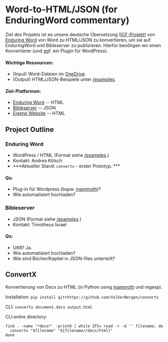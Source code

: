 # Word-to-HTML/JSON (for EnduringWord commentary) 

Ziel des Projekts ist es unsere deutsche Übersetzung ([ICF-Projekt](https://bibel-kommentar.de)) von [Enduring Word](https://enduringword.com/) von Word zu HTML/JSON zu konvertieren, um sie auf EnduringWord und Bibleserver zu publizieren. 
Hierfür benötigen wir einen Konvertierer (und ggf. ein Plugin für WordPress). 

#### Wichtige Ressourcen:
- (Input) Word-Dateien im [OneDrive](https://bibel-kommentar.de/onedrive).
- (Output) HTML/JSON-Beispiele unter [/examples](https://github.com/VolkerBergen/bible_commentary/tree/main/examples). 

#### Ziel-Platformen:

- [Enduring Word](https://enduringword.com/) -- HTML
- [Bibleserver](https://bibleserver.com/) -- JSON
- [Eigene Website](https://bibel-kommentar.de) -- HTML


## Project Outline

### Enduring Word
- WordPress / HTML (Format siehe [/examples](https://github.com/VolkerBergen/bible_commentary/tree/main/examples).)
- Kontakt: Andrea Kölsch
- ***Aktueller Stand: `convertx` - erster Prototyp. ***

#### Qs:
- Plug-in für Wordpress (bspw. [mammoth](https://de.wordpress.org/plugins/mammoth-docx-converter/))? 
- Wie automatisiert hochladen?


### Bibleserver
- JSON (Format siehe [/examples](https://github.com/VolkerBergen/bible_commentary/tree/main/examples).)
- Kontakt: Timotheus Israel

#### Qs:
- Utf8? Ja. 
- Wie automatisiert hochladen?
- Wie sind Bücher/Kapitel in JSON-files unterteilt?


## ConvertX

Konvertierung von Docx zu HTML (in Python using [mammoth](https://github.com/mwilliamson/python-mammoth) und regexp).

Installation: `pip install git+https://github.com/VolkerBergen/convertx`

CLI: `convertx document.docx output.html`

CLI entire directory: 

```angular2html
find . -name '*docx*' -print0 | while IFS= read -r -d '' filename; do
  convertx "$filename" "${filename//docx/html}"
done
```

